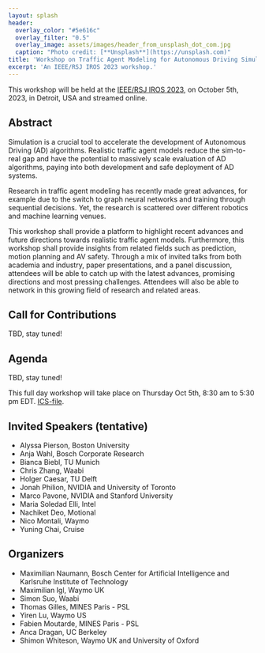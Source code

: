 ```yaml
---
layout: splash
header:
  overlay_color: "#5e616c"
  overlay_filter: "0.5"
  overlay_image: assets/images/header_from_unsplash_dot_com.jpg
  caption: "Photo credit: [**Unsplash**](https://unsplash.com)"
title: 'Workshop on Traffic Agent Modeling for Autonomous Driving Simulation'
excerpt: 'An IEEE/RSJ IROS 2023 workshop.'
---
```


This workshop will be held at the [IEEE/RSJ IROS 2023](https://ieee-iros.org/), on October 5th, 2023, in Detroit, USA and streamed online.

## Abstract

Simulation is a crucial tool to accelerate the development of Autonomous Driving (AD) algorithms. Realistic traffic agent models reduce the sim-to-real gap and have the potential to massively scale evaluation of AD algorithms, paying into both development and safe deployment of AD systems.

Research in traffic agent modeling has recently made great advances, for example due to the switch to graph neural networks and training through sequential decisions. Yet, the research is scattered over different robotics and machine learning venues.

This workshop shall provide a platform to highlight recent advances and future directions towards realistic traffic agent models. Furthermore, this workshop shall provide insights from related fields such as prediction, motion planning and AV safety. Through a mix of invited talks from both academia and industry, paper presentations, and a panel discussion, attendees will be able to catch up with the latest advances, promising directions and most pressing challenges. Attendees will also be able to network in this growing field of research and related areas.

## Call for Contributions

TBD, stay tuned!

## Agenda

TBD, stay tuned!

This full day workshop will take place on Thursday Oct 5th, 8:30 am to 5:30 pm EDT. [ICS-file](assets/TAM-Workshop.ics).

## Invited Speakers (tentative)

- Alyssa Pierson, Boston University
- Anja Wahl, Bosch Corporate Research
- Bianca Biebl, TU Munich
- Chris Zhang, Waabi
- Holger Caesar, TU Delft
- Jonah Philion, NVIDIA and University of Toronto
- Marco Pavone, NVIDIA and Stanford University
- Maria Soledad Elli, Intel
- Nachiket Deo, Motional
- Nico Montali, Waymo
- Yuning Chai, Cruise


## Organizers

- Maximilian Naumann, Bosch Center for Artificial Intelligence and Karlsruhe Institute of Technology
- Maximilian Igl, Waymo UK
- Simon Suo, Waabi
- Thomas Gilles, MINES Paris - PSL
- Yiren Lu, Waymo US
- Fabien Moutarde, MINES Paris - PSL
- Anca Dragan, UC Berkeley
- Shimon Whiteson, Waymo UK and University of Oxford

